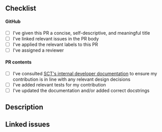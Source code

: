 ## Checklist

#### GitHub

- [ ] I've given this PR a concise, self-descriptive, and meaningful title
- [ ] I've linked relevant issues in the PR body
- [ ] I've applied the relevant labels to this PR
- [ ] I've assigned a reviewer

<!--- For the title, please observe the following rules:
	- Provide a concise and self-descriptive title
	- Do not include the applicable issue number in the title, do it in the PR body
	- If the PR is not ready for review, convert it to a draft.
-->

#### PR contents

- [ ] I've consulted [SCT's internal developer documentation](https://github.com/neuropoly/spinalcordtoolbox/wiki) to ensure my contribution is in line with any relevant design decisions
- [ ] I've added relevant tests for my contribution
- [ ] I've updated the documentation and/or added correct docstrings

## Description
<!-- describe what the PR is about. Explain the approach and possible drawbacks.It's ok to repeat some text from the related issue. -->

## Linked issues
<!-- If the PR fixes any issues, indicate it here with issue-closing keywords: e.g. Resolves #XX, Fixes #XX, Addresses #XX. Note that if you want multiple issues to be autoclosed on PR merge, you must use the issue-closing verb before each relevant issue: e.g. Resolves #1, Resolves #2 -->
